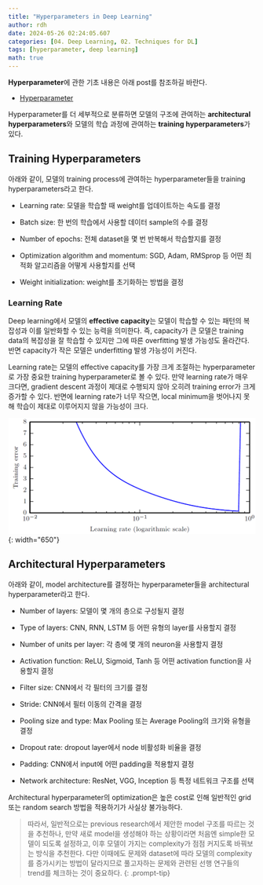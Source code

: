```yaml
---
title: "Hyperparameters in Deep Learning"
author: rdh
date: 2024-05-26 02:24:05.607
categories: [04. Deep Learning, 02. Techniques for DL]
tags: [hyperparameter, deep learning]
math: true
---
```

**Hyperparameter**에 관한 기초 내용은 아래 post를 참조하길 바란다.
* [Hyperparameter](https://rohdonghyun.github.io/posts/Hyperparameter/)

Hyperparameter를 더 세부적으로 분류하면 모델의 구조에 관여하는 **architectural hyperparameters**와 모델의 학습 과정에 관여하는 **training hyperparameters**가 있다.

## Training Hyperparameters
아래와 같이, 모델의 training process에 관여하는 hyperparameter들을 training hyperparameters라고 한다.

* Learning rate: 모델을 학습할 때 weight를 업데이트하는 속도를 결정

* Batch size: 한 번의 학습에서 사용할 데이터 sample의 수를 결정

* Number of epochs: 전체 dataset을 몇 번 반복해서 학습할지를 결정

* Optimization algorithm and momentum: SGD, Adam, RMSprop 등 어떤 최적화 알고리즘을 어떻게 사용할지를 선택

* Weight initialization: weight를 초기화하는 방법을 결정

### Learning Rate
Deep learning에서 모델의 **effective capacity**는 모델이 학습할 수 있는 패턴의 복잡성과 이를 일반화할 수 있는 능력을 의미한다. 즉, capacity가 큰 모델은 training data의 복잡성을 잘 학습할 수 있지만 그에 따른 overfitting 발생 가능성도 올라간다. 반면 capacity가 작은 모델은 underfitting 발생 가능성이 커진다.

Learning rate는 모델의 effective capacity를 가장 크게 조절하는 hyperparameter로 가장 중요한 training hyperparameter로 볼 수 있다. 만약 learning rate가 매우 크다면, gradient descent 과정이 제대로 수행되지 않아 오히려 training error가 크게 증가할 수 있다. 반면에 learning rate가 너무 작으면, local minimum을 벗어나지 못해 학습이 제대로 이루어지지 않을 가능성이 크다.

![](/assets/img/Hyperparameters-in-Deep-Learning-01.png){: width="650"}

## Architectural Hyperparameters
아래와 같이, model architecture를 결정하는 hyperparameter들을 architectural hyperparameter라고 한다.

* Number of layers: 모델이 몇 개의 층으로 구성될지 결정

* Type of layers: CNN, RNN, LSTM 등 어떤 유형의 layer를 사용할지 결정

* Number of units per layer: 각 층에 몇 개의 neuron을 사용할지 결정

* Activation function: ReLU, Sigmoid, Tanh 등 어떤 activation function을 사용할지 결정

* Filter size: CNN에서 각 필터의 크기를 결정

* Stride: CNN에서 필터 이동의 간격을 결정

* Pooling size and type: Max Pooling 또는 Average Pooling의 크기와 유형을 결정

* Dropout rate: dropout layer에서 node 비활성화 비율을 결정

* Padding: CNN에서 input에 어떤 padding을 적용할지 결정

* Network architecture: ResNet, VGG, Inception 등 특정 네트워크 구조를 선택

Architectural hyperparameter의 optimization은 높은 cost로 인해 일반적인 grid 또는 random search 방법을 적용하기가 사실상 불가능하다.

> 따라서, 일반적으로는 previous research에서 제안한 model 구조를 따르는 것을 추천하나, 만약 새로 model을 생성해야 하는 상황이라면 처음엔 simple한 모델이 되도록 설정하고, 이후 모델이 가지는 complexity가 점점 커지도록 바꿔보는 방식을 추천한다.
> 다만 이때에도 문제와 dataset에 따라 모델의 complexity를 증가시키는 방법이 달라지므로 풀고자하는 문제와 관련된 선행 연구들의 trend를 체크하는 것이 중요하다.
{: .prompt-tip}
